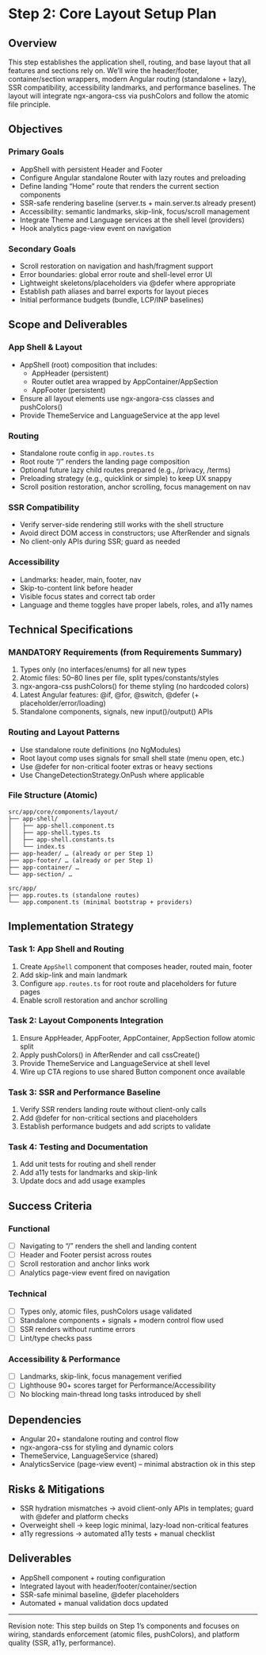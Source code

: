 # Step 2: Core Layout Setup Plan

## Overview

This step establishes the application shell, routing, and base layout that all features and sections rely on. We’ll wire the header/footer, container/section wrappers, modern Angular routing (standalone + lazy), SSR compatibility, accessibility landmarks, and performance baselines. The layout will integrate ngx-angora-css via pushColors and follow the atomic file principle.

## Objectives

### Primary Goals

- AppShell with persistent Header and Footer
- Configure Angular standalone Router with lazy routes and preloading
- Define landing “Home” route that renders the current section components
- SSR-safe rendering baseline (server.ts + main.server.ts already present)
- Accessibility: semantic landmarks, skip-link, focus/scroll management
- Integrate Theme and Language services at the shell level (providers)
- Hook analytics page-view event on navigation

### Secondary Goals

- Scroll restoration on navigation and hash/fragment support
- Error boundaries: global error route and shell-level error UI
- Lightweight skeletons/placeholders via @defer where appropriate
- Establish path aliases and barrel exports for layout pieces
- Initial performance budgets (bundle, LCP/INP baselines)

## Scope and Deliverables

### App Shell & Layout

- AppShell (root) composition that includes:
  - AppHeader (persistent)
  - Router outlet area wrapped by AppContainer/AppSection
  - AppFooter (persistent)
- Ensure all layout elements use ngx-angora-css classes and pushColors()
- Provide ThemeService and LanguageService at the app level

### Routing

- Standalone route config in `app.routes.ts`
- Root route “/” renders the landing page composition
- Optional future lazy child routes prepared (e.g., /privacy, /terms)
- Preloading strategy (e.g., quicklink or simple) to keep UX snappy
- Scroll position restoration, anchor scrolling, focus management on nav

### SSR Compatibility

- Verify server-side rendering still works with the shell structure
- Avoid direct DOM access in constructors; use AfterRender and signals
- No client-only APIs during SSR; guard as needed

### Accessibility

- Landmarks: header, main, footer, nav
- Skip-to-content link before header
- Visible focus states and correct tab order
- Language and theme toggles have proper labels, roles, and a11y names

## Technical Specifications

### MANDATORY Requirements (from Requirements Summary)

1. Types only (no interfaces/enums) for all new types
1. Atomic files: 50–80 lines per file, split types/constants/styles
1. ngx-angora-css pushColors() for theme styling (no hardcoded colors)
1. Latest Angular features: @if, @for, @switch, @defer (+ placeholder/error/loading)
1. Standalone components, signals, new input()/output() APIs

### Routing and Layout Patterns

- Use standalone route definitions (no NgModules)
- Root layout comp uses signals for small shell state (menu open, etc.)
- Use @defer for non-critical footer extras or heavy sections
- Use ChangeDetectionStrategy.OnPush where applicable

### File Structure (Atomic)

```text
src/app/core/components/layout/
├── app-shell/
│   ├── app-shell.component.ts
│   ├── app-shell.types.ts
│   ├── app-shell.constants.ts
│   └── index.ts
├── app-header/ … (already or per Step 1)
├── app-footer/ … (already or per Step 1)
├── app-container/ …
└── app-section/ …

src/app/
├── app.routes.ts (standalone routes)
└── app.component.ts (minimal bootstrap + providers)
```

## Implementation Strategy

### Task 1: App Shell and Routing

1. Create `AppShell` component that composes header, routed main, footer
2. Add skip-link and main landmark
3. Configure `app.routes.ts` for root route and placeholders for future pages
4. Enable scroll restoration and anchor scrolling

### Task 2: Layout Components Integration

1. Ensure AppHeader, AppFooter, AppContainer, AppSection follow atomic split
2. Apply pushColors() in AfterRender and call cssCreate()
3. Provide ThemeService and LanguageService at shell level
4. Wire up CTA regions to use shared Button component once available

### Task 3: SSR and Performance Baseline

1. Verify SSR renders landing route without client-only calls
2. Add @defer for non-critical sections and placeholders
3. Establish performance budgets and add scripts to validate

### Task 4: Testing and Documentation

1. Add unit tests for routing and shell render
2. Add a11y tests for landmarks and skip-link
3. Update docs and add usage examples

## Success Criteria

### Functional

- [ ] Navigating to “/” renders the shell and landing content
- [ ] Header and Footer persist across routes
- [ ] Scroll restoration and anchor links work
- [ ] Analytics page-view event fired on navigation

### Technical

- [ ] Types only, atomic files, pushColors usage validated
- [ ] Standalone components + signals + modern control flow used
- [ ] SSR renders without runtime errors
- [ ] Lint/type checks pass

### Accessibility & Performance

- [ ] Landmarks, skip-link, focus management verified
- [ ] Lighthouse 90+ scores target for Performance/Accessibility
- [ ] No blocking main-thread long tasks introduced by shell

## Dependencies

- Angular 20+ standalone routing and control flow
- ngx-angora-css for styling and dynamic colors
- ThemeService, LanguageService (shared)
- AnalyticsService (page-view event) – minimal abstraction ok in this step

## Risks & Mitigations

- SSR hydration mismatches → avoid client-only APIs in templates; guard with @defer and platform checks
- Overweight shell → keep logic minimal, lazy-load non-critical features
- a11y regressions → automated a11y tests + manual checklist

## Deliverables

- AppShell component + routing configuration
- Integrated layout with header/footer/container/section
- SSR-safe minimal baseline, @defer placeholders
- Automated + manual validation docs updated

---

Revision note: This step builds on Step 1’s components and focuses on wiring, standards enforcement (atomic files, pushColors), and platform quality (SSR, a11y, performance).
